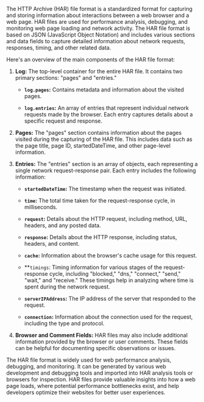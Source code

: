 The HTTP Archive (HAR) file format is a standardized format for capturing and storing information about interactions between a web browser and a web page. HAR files are used for performance analysis, debugging, and monitoring web page loading and network activity. The HAR file format is based on JSON (JavaScript Object Notation) and includes various sections and data fields to capture detailed information about network requests, responses, timing, and other related data.

Here's an overview of the main components of the HAR file format:

1. **Log:** The top-level container for the entire HAR file. It contains two primary sections: "pages" and "entries."

    - **`log.pages`:** Contains metadata and information about the visited pages.

    - **`log.entries`:** An array of entries that represent individual network requests made by the browser. Each entry captures details about a specific request and response.

2. **Pages:** The "pages" section contains information about the pages visited during the capturing of the HAR file. This includes data such as the page title, page ID, startedDateTime, and other page-level information.

3. **Entries:** The "entries" section is an array of objects, each representing a single network request-response pair. Each entry includes the following information:

    - **`startedDateTime`:** The timestamp when the request was initiated.
    
    - **`time`:** The total time taken for the request-response cycle, in milliseconds.
    
    - **`request`:** Details about the HTTP request, including method, URL, headers, and any posted data.
    
    - **`response`:** Details about the HTTP response, including status, headers, and content.
    
    - **`cache`:** Information about the browser's cache usage for this request.
    
    - **`timings`: Timing information for various stages of the request-response cycle, including "blocked," "dns," "connect," "send," "wait," and "receive." These timings help in analyzing where time is spent during the network request.
    
    - **`serverIPAddress`:** The IP address of the server that responded to the request.
    
    - **`connection`:** Information about the connection used for the request, including the type and protocol.

4. **Browser and Comment Fields:** HAR files may also include additional information provided by the browser or user comments. These fields can be helpful for documenting specific observations or issues.

The HAR file format is widely used for web performance analysis, debugging, and monitoring. It can be generated by various web development and debugging tools and imported into HAR analysis tools or browsers for inspection. HAR files provide valuable insights into how a web page loads, where potential performance bottlenecks exist, and help developers optimize their websites for better user experiences.